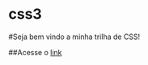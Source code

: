 # css3

#Seja bem vindo a minha trilha de CSS!

##Acesse o [link](https://hugo-paiva.github.io/css3/index.html)
